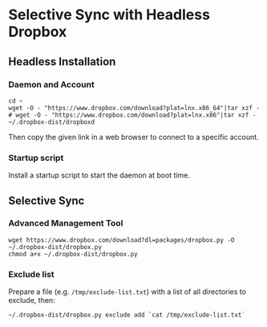 # Selective Sync with Headless Dropbox

## Headless Installation

### Daemon and Account

```
cd ~
wget -O - "https://www.dropbox.com/download?plat=lnx.x86_64"|tar xzf -
# wget -O - "https://www.dropbox.com/download?plat=lnx.x86"|tar xzf -
~/.dropbox-dist/dropboxd
```

Then copy the given link in a web browser to connect to a specific account.

### Startup script

Install a startup script to start the daemon at boot time.

## Selective Sync

### Advanced Management Tool

```
wget https://www.dropbox.com/download?dl=packages/dropbox.py -O ~/.dropbox-dist/dropbox.py
chmod a+x ~/.dropbox-dist/dropbox.py
```

### Exclude list

Prepare a file (e.g. `/tmp/exclude-list.txt`) with a list of all directories to exclude, then:

```
~/.dropbox-dist/dropbox.py exclude add `cat /tmp/exclude-list.txt`
```

